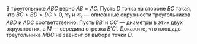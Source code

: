 В треугольнике $ABC$ верно $AB=AC$. Пусть $D$ точка на стороне $BC$ такая, что $BC > BD > DC > 0$, $\mathcal{C}_1$ и $\mathcal{C}_2$ — описанные окружности треугольников $ABD$ и $ADC$ соответственно. Пусть $BB'$ и $CC'$ — диаметры в этих двух окружностях, а $M$ — середина отрезка $B'C'$. Докажите, что площадь треугольника $MBC$ не зависит от выбора точки $D$.